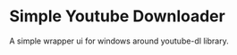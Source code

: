 Simple Youtube Downloader
=========================

A simple wrapper ui for windows around youtube-dl library.
